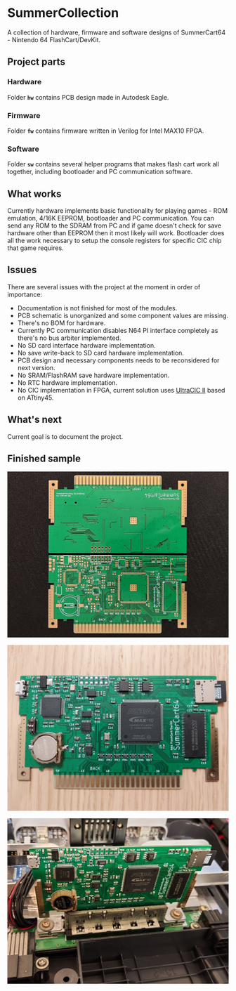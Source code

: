 # SummerCollection

A collection of hardware, firmware and software designs of SummerCart64 - Nintendo 64 FlashCart/DevKit.

## Project parts

### Hardware

Folder **`hw`** contains PCB design made in Autodesk Eagle.

### Firmware

Folder **`fw`** contains firmware written in Verilog for Intel MAX10 FPGA.

### Software

Folder **`sw`** contains several helper programs that makes flash cart work all together, including bootloader and PC communication software.

## What works

Currently hardware implements basic functionality for playing games - ROM emulation, 4/16K EEPROM, bootloader and PC communication. You can send any ROM to the SDRAM from PC and if game doesn't check for save hardware other than EEPROM then it most likely will work. Bootloader does all the work necessary to setup the console registers for specific CIC chip that game requires.

## Issues

There are several issues with the project at the moment in order of importance:

- Documentation is not finished for most of the modules.
- PCB schematic is unorganized and some component values are missing.
- There's no BOM for hardware.
- Currently PC communication disables N64 PI interface completely as there's no bus arbiter implemented.
- No SD card interface hardware implementation.
- No save write-back to SD card hardware implementation.
- PCB design and necessary components needs to be reconsidered for next version.
- No SRAM/FlashRAM save hardware implementation.
- No RTC hardware implementation.
- No CIC implementation in FPGA, current solution uses [UltraCIC II](https://github.com/perkinsb1024/UltraCIC-II) based on ATtiny45.

## What's next

Current goal is to document the project.

## Finished sample

![SummerCart64 clean PCB](.media/sc64_clean_pcb.jpg)

![SummerCart64 on table](.media/sc64_on_table.jpg)

![SummerCart64 in partialy disassembled Nintendo 64](.media/sc64_in_n64.jpg)
